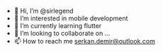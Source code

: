 - 👋 Hi, I’m @sirlegend
- 👀 I’m interested in mobile development
- 🌱 I’m currently learning flutter
- 💞️ I’m looking to collaborate on ...
- 📫 How to reach me serkan.demir@outlook.com

<!---
sirlegend/sirlegend is a ✨ special ✨ repository because its `README.md` (this file) appears on your GitHub profile.
You can click the Preview link to take a look at your changes.
--->

